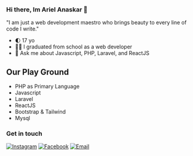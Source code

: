  ### Hi there, Im Ariel Anaskar 👋
 
"I am just a web development maestro who brings beauty to every line of code I write."

- 🌓 17 yo
- 👨‍🎓 I graduated from school as a web developer
- 💬 Ask me about Javascript, PHP, Laravel, and ReactJS

## Our Play Ground

- PHP as Primary Language
- Javascript
- Laravel
- ReactJS
- Bootstrap & Tailwind
- Mysql

### Get in touch
[![Instagram](https://img.shields.io/badge/Instagram-E4405F?style=for-the-badge&logo=instagram&logoColor=white)](https://www.instagram.com/arilanaskar_/)
[![Facebook](https://img.shields.io/badge/Facebook-1877F2?style=for-the-badge&logo=facebook&logoColor=white)](https://www.facebook.com/ariel.anaskar.95/)
[![Email](https://img.shields.io/badge/Gmail-D14836?style=for-the-badge&logo=gmail&logoColor=white)](mailto:arielanaskar95@gmail.com)

